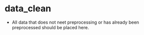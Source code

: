 # data_clean 

- All data that does not neet preprocessing or has already been preprocessed should be placed here. 
